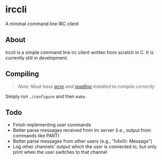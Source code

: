 # irccli
A minimal command line IRC client

## About

Irccli is a simple command line irc client written from scratch in C. It is currently still in development.

## Compiling
> _Note: Must have [pcre](http://www.pcre.org/) and [readline](https://cnswww.cns.cwru.edu/php/chet/readline/rltop.html) installed to compile correctly_

Simply run `./configure` and then `make`.

## Todo
- Finish implementing user commands
- Better parse messages received from irc server (i.e., output from commands like PART)
 - Better parse messages from other users (e.g., "h4x0r: Message")
- Log other channels' output which the user is connected to, but only print when the user switches to that channel
